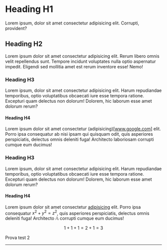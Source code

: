 # Heading H1

Lorem ipsum, dolor sit amet consectetur adipisicing elit. Corrupti, provident?

## Heading H2

Lorem ipsum dolor sit amet consectetur adipisicing elit. Rerum libero omnis velit repellendus sunt. Tempore incidunt voluptates nulla optio aspernatur impedit. Eligendi sed mollitia amet est rerum inventore esse! Nemo!

### Heading H3

Lorem ipsum, dolor sit amet consectetur adipisicing elit. Harum repudiandae temporibus, optio voluptatibus obcaecati iure esse tempora ratione. Excepturi quam delectus non dolorum! Dolorem, hic laborum esse amet dolorum rerum?

#### Heading H4

Lorem ipsum dolor sit amet consectetur (adipisicing)[www.google.com] elit. Porro ipsa consequatur ab nisi ipsam qui quisquam odit, quis asperiores perspiciatis, delectus omnis deleniti fuga! Architecto laboriosam corrupti cumque eum ducimus!

### Heading H3

Lorem ipsum, dolor sit amet consectetur adipisicing elit. Harum repudiandae temporibus, optio voluptatibus obcaecati iure esse tempora ratione. Excepturi quam delectus non dolorum! Dolorem, hic laborum esse amet dolorum rerum?

#### Heading H4

Lorem ipsum dolor sit amet consectetur [adipisicing](www.google.com) elit. Porro ipsa consequatur $x^2 + y^2 = z^2$, quis asperiores perspiciatis, delectus omnis deleniti fuga! Architecto $\mathbb{A}$ corrupti cumque eum ducimus!

$$1 + 1 + 1 = 2 + 1 = 3$$

Prova test 2

---

